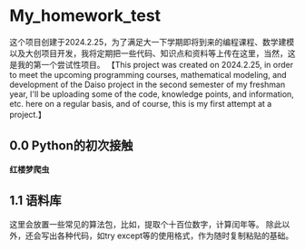 # My_homework_test
这个项目创建于2024.2.25，为了满足大一下学期即将到来的编程课程、数学建模以及大创项目开发，我将定期把一些代码、知识点和资料等上传在这里，当然，这是我的第一个尝试性项目。
【This project was created on 2024.2.25, in order to meet the upcoming programming courses, mathematical modeling, and development of the Daiso project in the second semester of my freshman year, I'll be uploading some of the code, knowledge points, and information, etc. here on a regular basis, and of course, this is my first attempt at a project.】
## 0.0 Python的初次接触
**红楼梦爬虫**
## 1.1 语料库
这里会放置一些常见的算法包，比如，提取个十百位数字，计算闰年等。
除此以外，还会写出各种代码，如try except等的使用格式，作为随时复制粘贴的基础。
